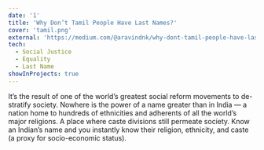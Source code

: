 ```yaml
---
date: '1'
title: 'Why Don’t Tamil People Have Last Names?'
cover: 'tamil.png'
external: 'https://medium.com/@aravindnk/why-dont-tamil-people-have-last-names-2d15a6490abc'
tech:
  - Social Justice
  - Equality
  - Last Name
showInProjects: true
---
```


It’s the result of one of the world’s greatest social reform movements to de-stratify society. Nowhere is the power of a name greater than in India — a nation home to hundreds of ethnicities and adherents of all the world’s major religions. A place where caste divisions still permeate society.
Know an Indian’s name and you instantly know their religion, ethnicity, and caste (a proxy for socio-economic status).
